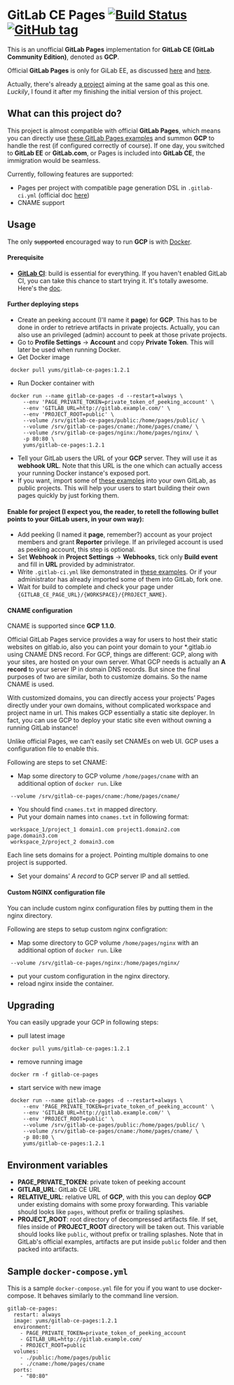 # GitLab CE Pages [![Build Status](https://travis-ci.org/YuMS/gitlab-ce-pages.svg?branch=master)](https://travis-ci.org/YuMS/gitlab-ce-pages) [![GitHub tag](https://img.shields.io/github/tag/yums/gitlab-ce-pages.svg?maxAge=2592000)]()

This is an unofficial **GitLab Pages** implementation for **GitLab CE (GitLab Community Edition)**, denoted as **GCP**.

Official **GitLab Pages** is only for GiLab EE, as discussed [here](https://gitlab.com/gitlab-org/gitlab-ce/issues/3085) and [here](https://news.ycombinator.com/item?id=10923747).

Actually, there's already [a project](https://github.com/Glavin001/GitLab-Pages) aiming at the same goal as this one. *Luckily*, I found it after my finishing the initial version of this project.

## What can this project do?

This project is almost compatible with official **GitLab Pages**, which means you can directly use [these GitLab Pages examples](https://gitlab.com/groups/pages) and summon **GCP** to handle the rest (if configured correctly of course). If one day, you switched to **GitLab EE** or **GitLab.com**, or Pages is included into **GitLab CE**,  the immigration would be seamless.

Currently, following features are supported:
 * Pages per project with compatible page generation DSL in `.gitlab-ci.yml` (official doc [here](http://docs.gitlab.com/ee/pages/README.html#project-pages))
 * CNAME support

## Usage

The only ~~supported~~ encouraged way to run **GCP** is with [Docker](https://www.docker.com/).

#### Prerequisite
 * **[GitLab CI](https://about.gitlab.com/gitlab-ci/)**: build is essential for everything. If you haven't enabled GitLab CI, you can take this chance to start trying it. It's totally awesome. Here's the [doc](http://doc.gitlab.com/ce/ci/).

#### Further deploying steps
 * Create an peeking account (I'll name it **page**) for **GCP**. This has to be done in order to retrieve artifacts in private projects. Actually, you can also use an privileged (admin) account to peek at those private projects.
 * Go to **Profile Settings** -> **Account** and copy **Private Token**. This will later be used when running Docker.
 * Get Docker image

 ```
  docker pull yums/gitlab-ce-pages:1.2.1
 ```
 
 * Run Docker container with

 ```
  docker run --name gitlab-ce-pages -d --restart=always \
      --env 'PAGE_PRIVATE_TOKEN=private_token_of_peeking_account' \
      --env 'GITLAB_URL=http://gitlab.example.com/' \
      --env 'PROJECT_ROOT=public' \
      --volume /srv/gitlab-ce-pages/public:/home/pages/public/ \
      --volume /srv/gitlab-ce-pages/cname:/home/pages/cname/ \
      --volume /srv/gitlab-ce-pages/nginx:/home/pages/nginx/ \
      -p 80:80 \
      yums/gitlab-ce-pages:1.2.1
 ```
 
 * Tell your GitLab users the URL of your **GCP** server. They will use it as **webhook URL**. Note that this URL is the one which can actually access your running Docker instance's exposed port.
 * If you want, import some of [these examples](https://gitlab.com/groups/pages) into your own GitLab, as public projects. This will help your users to start building their own pages quickly by just forking them.

#### Enable for project (I expect you, the reader, to retell the following bullet points to your GitLab users, in your own way):
 * Add peeking (I named it **page**, remember?) account as your project members and grant **Reporter** privilege. If an privileged account is used as peeking account, this step is optional.
 * Set **Webhook** in **Project Settings** -> **Webhooks**, tick only **Build event** and fill in **URL** provided by administrator.
 * Write `.gitlab-ci.yml` like demonstrated in [these examples](https://gitlab.com/groups/pages). Or if your administrator has already imported some of them into GitLab, fork one.
 * Wait for build to complete and check your page under `{GITLAB_CE_PAGE_URL}/{WORKSPACE}/{PROJECT_NAME}`.

#### CNAME configuration

CNAME is supported since **GCP 1.1.0**.

Official GitLab Pages service provides a way for users to host their static websites on gitlab.io, also you can point your domain to your \*.gitlab.io using CNAME DNS record. For GCP, things are different: GCP, along with your sites, are hosted on your own server. What GCP needs is actually an **A record** to your server IP in domain DNS records. But since the final purposes of two are similar, both to customize domains. So the name CNAME is used.

With customized domains, you can directly access your projects’ Pages directly under your own domains, without complicated workspace and project name in url. This makes GCP essentially a static site deployer. In fact, you can use GCP to deploy your static site even without owning a running GitLab instance!

Unlike official Pages, we can’t easily set CNAMEs on web UI. GCP uses a configuration file to enable this.

Following are steps to set CNAME:
 * Map some directory to GCP volume `/home/pages/cname` with an additional option of `docker run`. Like

 ```
  --volume /srv/gitlab-ce-pages/cname:/home/pages/cname/
 ```

 * You should find `cnames.txt` in mapped directory.
 * Put your domain names into `cnames.txt` in following format:

 ```
  workspace_1/project_1 domain1.com project1.domain2.com page.domain3.com
  workspace_2/project_2 domain3.com
 ```

   Each line sets domains for a project. Pointing multiple domains to one project is supported.
 * Set your domains’ *A record* to GCP server IP and all settled.


#### Custom NGINX configuration file
You can include custom nginx configuration files by putting them in the nginx directory.

Following are steps to setup custom nginx configration:
 * Map some directory to GCP volume `/home/pages/nginx` with an additional option of `docker run`. Like

 ```
  --volume /srv/gitlab-ce-pages/nginx:/home/pages/nginx/
 ```

 * put your custom configuration in the nginx directory.
 * reload nginx inside the container.

## Upgrading
You can easily upgrade your GCP in following steps:

 * pull latest image

 ```
  docker pull yums/gitlab-ce-pages:1.2.1
 ```
 
 * remove running image

 ```
  docker rm -f gitlab-ce-pages
 ```
 
 * start service with new image
 
 ```
  docker run --name gitlab-ce-pages -d --restart=always \
      --env 'PAGE_PRIVATE_TOKEN=private_token_of_peeking_account' \
      --env 'GITLAB_URL=http://gitlab.example.com/' \
      --env 'PROJECT_ROOT=public' \
      --volume /srv/gitlab-ce-pages/public:/home/pages/public/ \
      --volume /srv/gitlab-ce-pages/cname:/home/pages/cname/ \
      -p 80:80 \
      yums/gitlab-ce-pages:1.2.1
 ```

## Environment variables
* **PAGE_PRIVATE_TOKEN**: private token of peeking account
* **GITLAB_URL**: GitLab CE URL
* **RELATIVE_URL**: relative URL of **GCP**, with this you can deploy **GCP** under existing domains with some proxy forwarding.
This variable should looks like `pages`, without prefix or trailing splashes.
* **PROJECT_ROOT**: root directory of decompressed artifacts file. If set, files inside of **PROJECT_ROOT** directory will be taken out.
This variable should looks like `public`, without prefix or trailing splashes. Note that in GitLab's official examples, artifacts are put inside `public` folder and then packed into artifacts.


## Sample `docker-compose.yml`

This is a sample `docker-compose.yml` file for you if you want to use docker-compose. It behaves similarly to the command line version.

    gitlab-ce-pages:
      restart: always
      image: yums/gitlab-ce-pages:1.2.1
      environment:
        - PAGE_PRIVATE_TOKEN=private_token_of_peeking_account
        - GITLAB_URL=http://gitlab.example.com/
        - PROJECT_ROOT=public
      volumes:
        - ./public:/home/pages/public
        - ./cname:/home/pages/cname
      ports:
        - "80:80"
